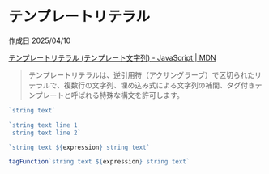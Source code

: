 # テンプレートリテラル

作成日 2025/04/10

[テンプレートリテラル (テンプレート文字列) - JavaScript | MDN](https://developer.mozilla.org/ja/docs/Web/JavaScript/Reference/Template_literals)

> テンプレートリテラルは、逆引用符（アクサングラーブ）で区切られたリテラルで、複数行の文字列、埋め込み式による文字列の補間、タグ付きテンプレートと呼ばれる特殊な構文を許可します。

```javascript
`string text`

`string text line 1
 string text line 2`

`string text ${expression} string text`

tagFunction`string text ${expression} string text`
```
